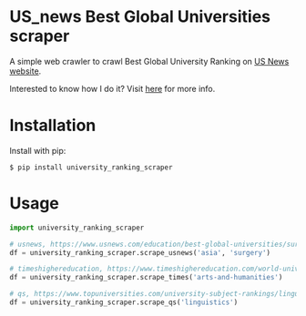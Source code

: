 # US_news Best Global Universities scraper
A simple web crawler to crawl Best Global University Ranking on [US News website](https://www.usnews.com/education/best-global-universities).

Interested to know how I do it? Visit [here](https://towardsdatascience.com/how-to-build-a-simple-web-crawler-66082fc82470) for more info.

# Installation
Install with pip:

`$ pip install university_ranking_scraper`

# Usage

```Python
import university_ranking_scraper

# usnews, https://www.usnews.com/education/best-global-universities/surgery?region=asia
df = university_ranking_scraper.scrape_usnews('asia', 'surgery')

# timeshighereducation, https://www.timeshighereducation.com/world-university-rankings/2025/subject-ranking/arts-and-humanities
df = university_ranking_scraper.scrape_times('arts-and-humanities')

# qs, https://www.topuniversities.com/university-subject-rankings/linguistics
df = university_ranking_scraper.scrape_qs('linguistics')
```



